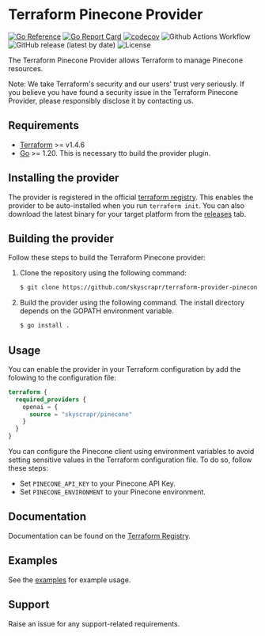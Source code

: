 # Terraform Pinecone Provider

[![Go Reference](https://pkg.go.dev/badge/github.com/skyscrapr/terraform-provider-pinecone.svg)](https://pkg.go.dev/github.com/skyscrapr/terraform-provider-pinecone)
[![Go Report Card](https://goreportcard.com/badge/github.com/skyscrapr/terraform-provider-pinecone)](https://goreportcard.com/report/github.com/skyscrapr/terraform-provider-pinecone)
[![codecov](https://codecov.io/gh/skyscrapr/terraform-provider-pinecone/graph/badge.svg?token=qobuIzQPuM)](https://codecov.io/gh/skyscrapr/terraform-provider-pinecone)
![Github Actions Workflow](https://github.com/skyscrapr/terraform-provider-pinecone/actions/workflows/test.yml/badge.svg)
![GitHub release (latest by date)](https://img.shields.io/github/v/release/skyscrapr/terraform-provider-pinecone)
![License](https://img.shields.io/dub/l/vibe-d.svg)

The Terraform Pinecone Provider allows Terraform to manage Pinecone resources.

Note: We take Terraform's security and our users' trust very seriously. If you believe you have found a security issue in the Terraform Pinecone Provider, please responsibly disclose it by contacting us.

## Requirements

- [Terraform](https://www.terraform.io/downloads.html) >= v1.4.6
- [Go](https://golang.org/doc/install) >= 1.20. This is necessary tto build the provider plugin.

## Installing the provider

The provider is registered in the official [terraform registry](https://registry.terraform.io/providers/skyscrapr/pinecone/latest). This enables the provider to be auto-installed when you run ```terraform init```. You can also download the latest binary for your target platform from the [releases](https://github.com/skyscrapr/terraform-provider-pinecone/releases) tab.

## Building the provider

Follow these steps to build the Terraform Pinecone provider:

1. Clone the repository using the following command:

    ```sh
    $ git clone https://github.com/skyscrapr/terraform-provider-pinecone
    ```

1. Build the provider using the following command. The install directory depends on the GOPATH environment variable.

    ```sh
    $ go install .
    ```

## Usage

You can enable the provider in your Terraform configuration by add the folowing to the configuration file:

```terraform
terraform {
  required_providers {
    openai = {
      source = "skyscrapr/pinecone"
    }
  }
}
```

You can configure the Pinecone client using environment variables to avoid setting sensitive values in the Terraform configuration file. To do so, follow these steps:

+ Set `PINECONE_API_KEY` to your Pinecone API Key.
+ Set `PINECONE_ENVIRONMENT` to your Pinecone environment. 

## Documentation

Documentation can be found on the [Terraform Registry](https://registry.terraform.io/providers/skyscrapr/pinecone/latest). 

## Examples

See the [examples](https://github.com/skyscrapr/terraform-provider-pinecone/examples) for example usage.

## Support

Raise an issue for any support-related requirements.
